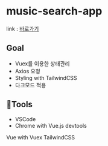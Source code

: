 # music-search-app

link : [바로가기](https://splendid-macaron-4618a1.netlify.app)

## Goal
- Vuex를 이용한 상태관리
- Axios 요청
- Styling with TailwindCSS
- 다크모드 적용

## 🔧Tools
- VSCode
- Chrome with Vue.js devtools


Vue with Vuex
TailwindCSS
